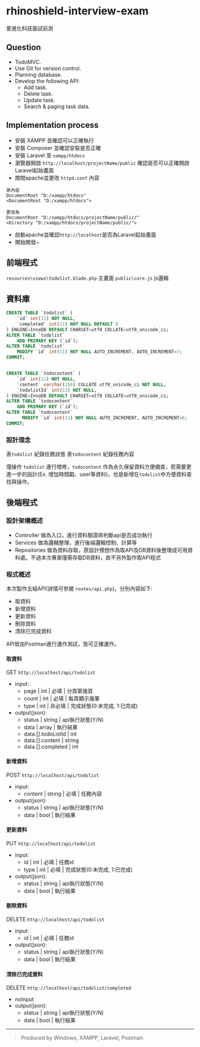 # rhinoshield-interview-exam
 愛進化科技面試前測

## Question
- TodoMVC.
- Use Git for version control.
- Planning database.
- Develop the following API:
    + Add task.
    + Delete task.
    + Update task.
    + Search & paging task data.
    
## Implementation process
- 安裝 XAMPP 並確認可以正確執行
- 安裝 Composer 並確認安裝是否正確
- 安裝 Laravel 至 `xampp/htdocs`
- 瀏覽器開啟 `http://localhost/projectName/public` 確認是否可以正確開啟Laravel起始畫面
- 關閉apache並更改 `httpd.conf` 內容

```
原內容
DocumentRoot "D:/xampp/htdocs"
<DocumentRoot "D:/xampp/htdocs">

更改為
DocumentRoot "D:/xampp/htdocs/projectName/public/"
<Directory "D:/xampp/htdocs/projectName/public/">
```

- 啟動apache並確認`http://localhost`是否為Laravel起始畫面
- 開始開發~

## 前端程式
`resources\views\todolist.blade.php` 主畫面
`public\core.js` js邏輯

## 資料庫
```sql
CREATE TABLE `todolist` (
    `id` int(11) NOT NULL,
    `completed` int(11) NOT NULL DEFAULT 0
) ENGINE=InnoDB DEFAULT CHARSET=utf8 COLLATE=utf8_unicode_ci;
ALTER TABLE `todolist`
    ADD PRIMARY KEY (`id`);
ALTER TABLE `todolist`
    MODIFY `id` int(11) NOT NULL AUTO_INCREMENT, AUTO_INCREMENT=7;
COMMIT;


CREATE TABLE `todocontent` (
    `id` int(11) NOT NULL,
    `content` varchar(256) COLLATE utf8_unicode_ci NOT NULL,
    `todolistId` int(11) NOT NULL,
) ENGINE=InnoDB DEFAULT CHARSET=utf8 COLLATE=utf8_unicode_ci;
ALTER TABLE `todocontent`
    ADD PRIMARY KEY (`id`);
ALTER TABLE `todocontent`
      MODIFY `id` int(11) NOT NULL AUTO_INCREMENT, AUTO_INCREMENT=6;
COMMIT;
```

### 設計理念
表`todolist` 紀錄任務狀態
表`todocontent` 紀錄任務內容

僅操作 `todolist` 進行增修，`todocontent` 作為永久保留資料方便備查，若需要更進一步的設計(Ex. 增加時間戳、user等資料)，也是新增在`todolist`中方便資料查找與操作。

## 後端程式

### 設計架構概述
- Controller 做為入口，進行資料驗證與判斷api是否成功執行
- Services 做為邏輯整理，進行後端邏輯控制、計算等
- Repositories 做為資料存取，原設計預想作為取API及DB資料後整理成可用資料處。不過本次專案僅需存取DB資料，故不另外製作取API程式

### 程式概述
本次製作五組API(詳情可參閱 `routes/api.php`)，分別內容如下:
- 取資料
- 新增資料
- 更新資料
- 刪除資料
- 清除已完成資料

API皆由Postman進行運作測試，皆可正確運作。

#### 取資料
GET `http://localhost/api/todolist`
- input:
    + page | int | 必填 | 分頁第幾頁
    + count | int | 必填 | 每頁顯示幾筆
    + type | int | 非必填 | 完成狀態(0:未完成, 1:已完成)
- output(json):
    + status | string | api執行狀態(Y/N)
    + data | array | 執行結果
    + data.[].todoListId | int
    + data.[].content | string
    + data.[].completed | int

#### 新增資料
POST `http://localhost/api/todolist`
- input:
    + content | string | 必填 | 任務內容
- output(json):
    + status | string | api執行狀態(Y/N)
    + data | bool | 執行結果

#### 更新資料
PUT `http://localhost/api/todolist`
- input:
    + id | int | 必填 | 任務id
    + type | int | 必填 | 完成狀態(0:未完成, 1:已完成)
- output(json):
    + status | string | api執行狀態(Y/N)
    + data | bool | 執行結果

#### 刪除資料
DELETE `http://localhost/api/todolist`
- input:
    + id | int | 必填 | 任務id
- output(json):
    + status | string | api執行狀態(Y/N)
    + data | bool | 執行結果

#### 清除已完成資料
DELETE `http://localhost/api/todolist/completed`
- noInput
- output(json):
    + status | string | api執行狀態(Y/N)
    + data | bool | 執行結果

----

> Produced by Windows, XAMPP, Laravel, Postman.